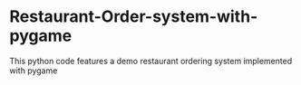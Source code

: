 # Restaurant-Order-system-with-pygame
This python code features a demo restaurant ordering system implemented with pygame
